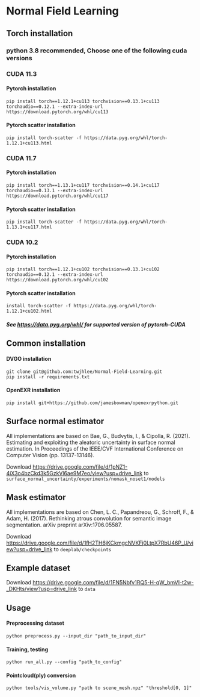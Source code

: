 # Normal Field Learning

## Torch installation
### python 3.8 recommended, Choose one of the following cuda versions

### CUDA 11.3
#### Pytorch installation
    pip install torch==1.12.1+cu113 torchvision==0.13.1+cu113 torchaudio==0.12.1 --extra-index-url https://download.pytorch.org/whl/cu113

#### Pytorch scatter installation
    pip install torch-scatter -f https://data.pyg.org/whl/torch-1.12.1+cu113.html

### CUDA 11.7
#### Pytorch installation
    pip install torch==1.13.1+cu117 torchvision==0.14.1+cu117 torchaudio==0.13.1 --extra-index-url https://download.pytorch.org/whl/cu117


#### Pytorch scatter installation
    pip install torch-scatter -f https://data.pyg.org/whl/torch-1.13.1+cu117.html

### CUDA 10.2
#### Pytorch installation
    pip install torch==1.12.1+cu102 torchvision==0.13.1+cu102 torchaudio==0.12.1 --extra-index-url https://download.pytorch.org/whl/cu102



#### Pytorch scatter installation
    install torch-scatter -f https://data.pyg.org/whl/torch-1.12.1+cu102.html


##### See https://data.pyg.org/whl/ for supported version of pytorch-CUDA


## Common installation
#### DVGO installation
    git clone git@github.com:twjhlee/Normal-Field-Learning.git
    pip install -r requirements.txt

#### OpenEXR installation
    pip install git+https://github.com/jamesbowman/openexrpython.git
    
## Surface normal estimator
All implementations are based on Bae, G., Budvytis, I., & Cipolla, R. (2021). Estimating and exploiting the aleatoric uncertainty in surface normal estimation. In Proceedings of the IEEE/CVF International Conference on Computer Vision (pp. 13137-13146).

Download https://drive.google.com/file/d/1pNZ1-4iX3o4bzCkd3k5GzkVl6ae9M7eo/view?usp=drive_link to <code>surface_normal_uncertainty/experiments/nomask_noset1/models</code>


## Mask estimator
All implementations are based on Chen, L. C., Papandreou, G., Schroff, F., & Adam, H. (2017). Rethinking atrous convolution for semantic image segmentation. arXiv preprint arXiv:1706.05587.

Download https://drive.google.com/file/d/1fH2TH6jKCkmgcNVKFj0LtpX7RbU46P_U/view?usp=drive_link to <code>deeplab/checkpoints</code>

## Example dataset
Download https://drive.google.com/file/d/1FN5Nbfv1RQ5-H-qW_bmVI-t2w-_DKHts/view?usp=drive_link to <code>data</code>
## Usage
#### Preprocessing dataset
    python preprocess.py --input_dir "path_to_input_dir"
#### Training, testing
<pre><code>python run_all.py --config "path_to_config" </code></pre>

#### Pointcloud(ply) conversion
<pre><code>python tools/vis_volume.py "path to scene_mesh.npz" "threshold[0, 1]" </code></pre>
